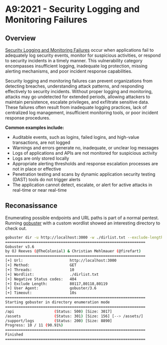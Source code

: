 # A9:2021 - Security Logging and Monitoring Failures

## Overview
[Security Logging and Monitoring Failures](https://owasp.org/Top10/A09_2021-Security_Logging_and_Monitoring_Failures/) occur when applications fail to adequately log security events, monitor for suspicious activities, or respond to security incidents in a timely manner. This vulnerability category encompasses insufficient logging, inadequate log protection, missing alerting mechanisms, and poor incident response capabilities.

Security logging and monitoring failures can prevent organizations from detecting breaches, understanding attack patterns, and responding effectively to security incidents. Without proper logging and monitoring, attacks may go undetected for extended periods, allowing attackers to maintain persistence, escalate privileges, and exfiltrate sensitive data. These failures often result from inadequate logging practices, lack of centralized log management, insufficient monitoring tools, or poor incident response procedures.

**Common examples include:**
- Auditable events, such as logins, failed logins, and high-value transactions, are not logged
- Warnings and errors generate no, inadequate, or unclear log messages
- Logs of applications and APIs are not monitored for suspicious activity
- Logs are only stored locally
- Appropriate alerting thresholds and response escalation processes are not in place or effective
- Penetration testing and scans by dynamic application security testing (DAST) tools do not trigger alerts
- The application cannot detect, escalate, or alert for active attacks in real-time or near real-time

## Reconasissance
Enumerating possible endpoints and URL paths is part of a normal pentest. Running [gobuster](https://github.com/OJ/gobuster) with a custom wordlist showed an interesting directory to check out.

```sh
gobuster dir -u http://localhost:3000 -w ./dirlist.txt --exclude-length 80117,80118,80119
===============================================================
Gobuster v3.6
by OJ Reeves (@TheColonial) & Christian Mehlmauer (@firefart)
===============================================================
[+] Url:                     http://localhost:3000
[+] Method:                  GET
[+] Threads:                 10
[+] Wordlist:                ./dirlist.txt
[+] Negative Status codes:   404
[+] Exclude Length:          80117,80118,80119
[+] User Agent:              gobuster/3.6
[+] Timeout:                 10s
===============================================================
Starting gobuster in directory enumeration mode
===============================================================
/api                  (Status: 500) [Size: 3017]
/assets               (Status: 301) [Size: 156] [--> /assets/]
/support/logs         (Status: 200) [Size: 8890]
Progress: 10 / 11 (90.91%)
===============================================================
Finished
===============================================================
```
